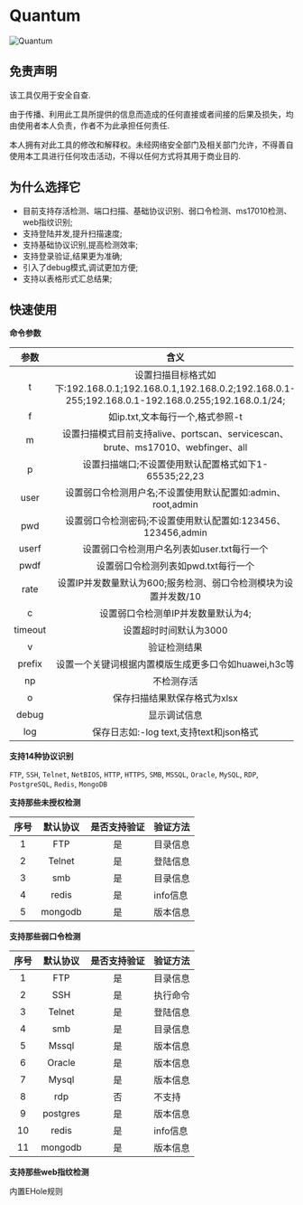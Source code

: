# Quantum
![Quantum](https://socialify.git.ci/outmansec/Quantum/image?description=1&forks=1&issues=1&language=1&logo=https%3A%2F%2Fcdn.worldvectorlogo.com%2Flogos%2Fgo-8.svg&name=1&owner=1&pattern=Solid&pulls=1&stargazers=1&theme=Auto)

## 免责声明

该工具仅用于安全自查.

由于传播、利用此工具所提供的信息而造成的任何直接或者间接的后果及损失，均由使用者本人负责，作者不为此承担任何责任.

本人拥有对此工具的修改和解释权。未经网络安全部门及相关部门允许，不得善自使用本工具进行任何攻击活动，不得以任何方式将其用于商业目的.  

## 为什么选择它

- 目前支持存活检测、端口扫描、基础协议识别、弱口令检测、ms17010检测、web指纹识别;
- 支持登陆并发,提升扫描速度;
- 支持基础协议识别,提高检测效率;
- 支持登录验证,结果更为准确;
- 引入了debug模式,调试更加方便;
- 支持以表格形式汇总结果;
  
## 快速使用
[](https://github.com/outmansec/Quantum/assets/61048948/7c380e4a-c751-4abe-9b82-33580dd0b094)

**命令参数**

|  参数   |                             含义                             |
| :-----: | :----------------------------------------------------------: |
|    t    | 设置扫描目标格式如下:192.168.0.1;192.168.0.1,192.168.0.2;192.168.0.1-255;192.168.0.1-192.168.0.255;192.168.0.1/24; |
|    f    | 如ip.txt,文本每行一个,格式参照-t |
|    m    |     设置扫描模式目前支持alive、portscan、servicescan、brute、ms17010、webfinger、all    |
|    p    |     设置扫描端口;不设置使用默认配置格式如下1-65535;22,23      |
|  user   |  设置弱口令检测用户名;不设置使用默认配置如:admin、root,admin   |
|   pwd   |  设置弱口令检测密码;不设置使用默认配置如:123456、123456,admin  |
|  userf  |                    设置弱口令检测用户名列表如user.txt每行一个                   |
|  pwdf   |                    设置弱口令检测列表如pwd.txt每行一个                      |
|  rate   |   设置IP并发数量默认为600;服务检测、弱口令检测模块为设置并发数/10    |
|    c    |              设置弱口令检测单IP并发数量默认为4;              |
| timeout |                         设置超时时间默认为3000                         |
|    v    |                      验证检测结果                      |
| prefix  |     设置一个关键词根据内置模版生成更多口令如huawei,h3c等     |
|   np    |                          不检测存活                          |
|   o    |           保存扫描结果默保存格式为xlsx           |
|   debug    |           显示调试信息           |
|   log    |           保存日志如:-log text,支持text和json格式   |

**支持14种协议识别**

`FTP`, `SSH`, `Telnet`, `NetBIOS`, `HTTP`, `HTTPS`, `SMB`, `MSSQL`, `Oracle`, `MySQL`, `RDP`, `PostgreSQL`, `Redis`, `MongoDB`
  
**支持那些未授权检测**

| 序号  | 默认协议 | 是否支持验证 | 验证方法 |
| :------: | :------: | :------: | -------- |
|1|   FTP    | 是 | 目录信息 |
|2|     Telnet  | 是 | 登陆信息 |
|3|   smb  | 是 | 目录信息 |
|4|   redis   | 是 | info信息 |
|5|  mongodb  | 是 | 版本信息 |

**支持那些弱口令检测**

| 序号 | 默认协议 | 是否支持验证 | 验证方法 |
| :------: | :------: | :------: | -------- |
|1|    FTP    | 是 | 目录信息 |
|2|    SSH    | 是 | 执行命令 |
|3|    Telnet  | 是 | 登陆信息 |
|4|    smb    | 是 | 目录信息 |
|5|    Mssql   | 是 | 版本信息 |
|6|   Oracle  | 是 | 版本信息 |
|7|   Mysql   | 是 | 版本信息 |
|8|   rdp    | 否 | 不支持 |
|9|   postgres | 是 | 版本信息 |
|10|   redis   | 是 | info信息 |
|11|  mongodb  | 是 | 版本信息 |

**支持那些web指纹检测**

内置EHole规则




